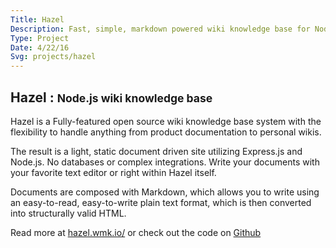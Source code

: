 ```yaml
---
Title: Hazel
Description: Fast, simple, markdown powered wiki knowledge base for Node.js
Type: Project
Date: 4/22/16
Svg: projects/hazel
---
```


<article class="content">

# Hazel : <small>Node.js wiki knowledge base</small>

Hazel is a Fully-featured open source wiki knowledge base system with the flexibility to handle anything from product documentation to personal wikis.

The result is a light, static document driven site utilizing Express.js and Node.js. No databases or complex integrations. Write your documents with your favorite text editor or right within Hazel itself.

Documents are composed with Markdown, which allows you to write using an easy-to-read, easy-to-write plain text format, which is then converted into structurally valid HTML.

Read more at [hazel.wmk.io/](http://hazel.wmk.io/) or check out the code on [Github](https://github.com/wkallhof/hazel)
</article>